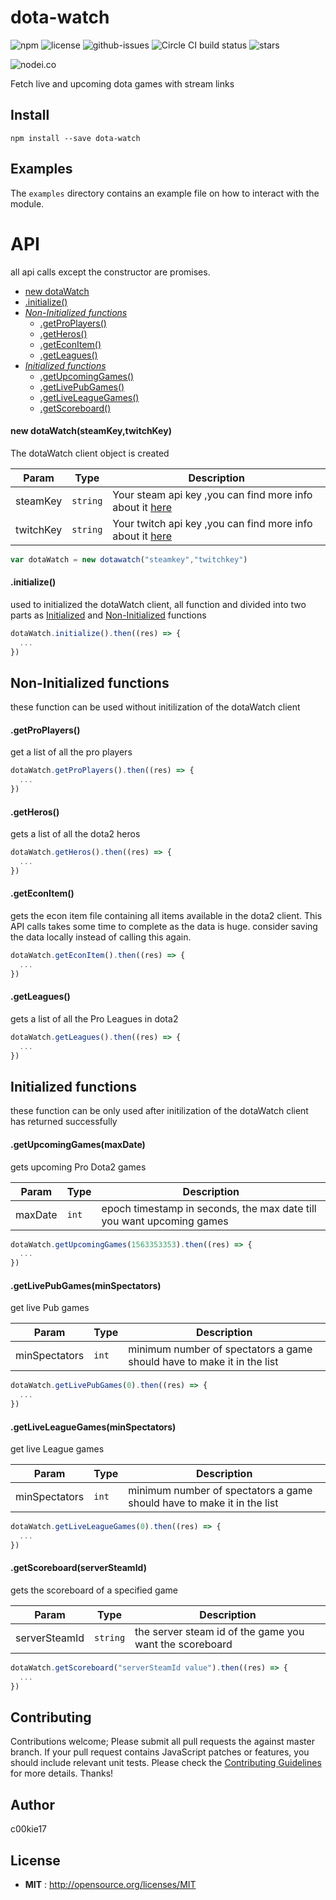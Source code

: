 # dota-watch

![npm](https://img.shields.io/npm/v/dota-watch.svg) ![license](https://img.shields.io/npm/l/dota-watch.svg) ![github-issues](https://img.shields.io/github/issues/c00kie17/dota-watch.svg)  ![Circle CI build status](https://circleci.com/gh/c00kie17/dota-watch.svg?style=svg)
![stars](https://img.shields.io/github/stars/c00kie17/dota-watch.svg)


![nodei.co](https://nodei.co/npm/dota-watch.png?downloads=true&downloadRank=true&stars=true)




Fetch live and upcoming dota games with stream links


## Install

`npm install --save dota-watch`

## Examples
The `examples` directory contains an example file on how to interact with the module.

# API
all api calls except the constructor are promises. 

- [new dotaWatch](#new_dotaWatch)
- [.initialize()](#initialize_func)
- [_Non-Initialized functions_](#non_initialized)
  - [.getProPlayers()](#proPlayers)
  - [.getHeros()](#heros)
  - [.getEconItem()](#econ)
  - [.getLeagues()](#getLeagues)
 - [_Initialized functions_](#initialized) 
    - [.getUpcomingGames()](#upcoming)
    - [.getLivePubGames()](#live_pub)
    - [.getLiveLeagueGames()](#live_league)
    - [.getScoreboard()](#scoreboard)


<a name="new_dotaWatch"></a>
#### new dotaWatch(steamKey,twitchKey)
The dotaWatch client object is created

| Param | Type | Description |
| --- | --- | --- |
| steamKey | <code>string</code> | Your steam api key ,you can find more info about it <a href= "https://steamcommunity.com/login/home/?goto=%2Fdev%2Fapikey">here</a> |
| twitchKey | <code>string</code> | Your twitch api key ,you can find more info about it <a href= "https://dev.twitch.tv">here</a>  |

```javascript
var dotaWatch = new dotawatch("steamkey","twitchkey")
```

<a name="initialize_func"></a>
#### .initialize()
used to initialized the dotaWatch client, all function and divided into two parts as [Initialized](#initialized) and [Non-Initialized](#non_initialized) functions

```javascript
dotaWatch.initialize().then((res) => {
  ...
})
```

<a name="non_initialized"></a>
## Non-Initialized functions
these function can be used without initilization of the dotaWatch client

<a name="proPlayers"></a>
#### .getProPlayers()
get a list of all the pro players

```javascript
dotaWatch.getProPlayers().then((res) => {
  ...
})
```

<a name="heros"></a>
#### .getHeros()
gets a list of all the dota2 heros

```javascript
dotaWatch.getHeros().then((res) => {
  ...
})
```

<a name="econ"></a>
#### .getEconItem()
gets the econ item file containing all items available in the dota2 client. This API calls takes some time to complete as the data is huge. consider saving the data locally instead of calling this again.

```javascript
dotaWatch.getEconItem().then((res) => {
  ...
})
```

<a name="leagues"></a>
#### .getLeagues()
gets a list of all the Pro Leagues in dota2

```javascript
dotaWatch.getLeagues().then((res) => {
  ...
})
```

<a name="initialized"></a>
## Initialized functions
these function can be only used after initilization of the dotaWatch client has returned successfully 

<a name="upcoming"></a>
#### .getUpcomingGames(maxDate)
gets upcoming Pro Dota2 games

| Param | Type | Description |
| --- | --- | --- |
| maxDate | <code>int</code> | epoch timestamp in seconds, the max date till you want upcoming games |

```javascript
dotaWatch.getUpcomingGames(1563353353).then((res) => {
  ...
})
```


<a name="live_pub"></a>
#### .getLivePubGames(minSpectators)
get live Pub games

| Param | Type | Description |
| --- | --- | --- |
| minSpectators | <code>int</code> | minimum number of spectators a game should have to make it in the list |


```javascript
dotaWatch.getLivePubGames(0).then((res) => {
  ...
})
```

<a name="live_league"></a>
#### .getLiveLeagueGames(minSpectators)
get live League games

| Param | Type | Description |
| --- | --- | --- |
| minSpectators | <code>int</code> | minimum number of spectators a game should have to make it in the list |

```javascript
dotaWatch.getLiveLeagueGames(0).then((res) => {
  ...
})
```

<a name="scoreboard"></a>
#### .getScoreboard(serverSteamId)
gets the scoreboard of a specified game

| Param | Type | Description |
| --- | --- | --- |
| serverSteamId | <code>string</code> | the server steam id of the game you want the scoreboard |

```javascript
dotaWatch.getScoreboard("serverSteamId value").then((res) => {
  ...
})
```




## Contributing

Contributions welcome; Please submit all pull requests the against master branch. If your pull request contains JavaScript patches or features, you should include relevant unit tests. Please check the [Contributing Guidelines](contributng.md) for more details. Thanks!

## Author

c00kie17

## License

 - **MIT** : http://opensource.org/licenses/MIT
